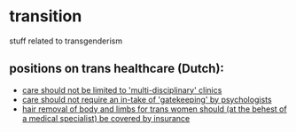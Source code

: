 # transition
stuff related to transgenderism

## positions on trans healthcare (Dutch):
- [care should not be limited to 'multi-disciplinary' clinics](./multi-disciplinary.md)
- [care should not require an in-take of 'gatekeeping' by psychologists](./psychs.md)
- [hair removal of body and limbs for trans women should (at the behest of a medical specialist) be covered by insurance](./dehairing.md)
